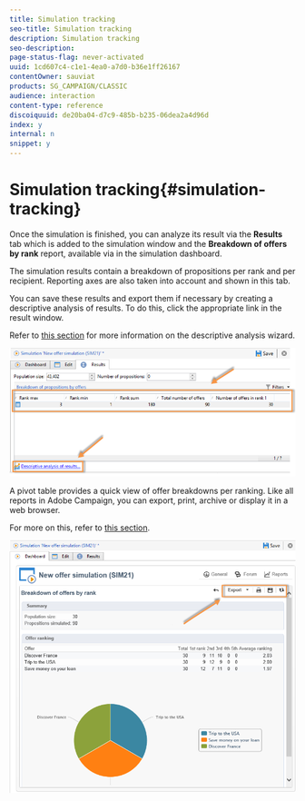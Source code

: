 ```yaml
---
title: Simulation tracking
seo-title: Simulation tracking
description: Simulation tracking
seo-description: 
page-status-flag: never-activated
uuid: 1cd607c4-c1e1-4ea0-a7d0-b36e1ff26167
contentOwner: sauviat
products: SG_CAMPAIGN/CLASSIC
audience: interaction
content-type: reference
discoiquuid: de20ba04-d7c9-485b-b235-06dea2a4d96d
index: y
internal: n
snippet: y
---
```


# Simulation tracking{#simulation-tracking}

Once the simulation is finished, you can analyze its result via the **Results** tab which is added to the simulation window and the **Breakdown of offers by rank** report, available via in the simulation dashboard.

The simulation results contain a breakdown of propositions per rank and per recipient. Reporting axes are also taken into account and shown in this tab.

You can save these results and export them if necessary by creating a descriptive analysis of results. To do this, click the appropriate link in the result window.

Refer to [this section](../../reporting/using/about-descriptive-analysis.md) for more information on the descriptive analysis wizard. 

![](assets/offer_simulation_012.png)

A pivot table provides a quick view of offer breakdowns per ranking. Like all reports in Adobe Campaign, you can export, print, archive or display it in a web browser.

For more on this, refer to [this section](../../reporting/using/actions-on-reports.md).

![](assets/offer_simulation_013.png)

